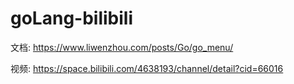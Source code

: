 # goLang-bilibili

文档: https://www.liwenzhou.com/posts/Go/go_menu/

视频: https://space.bilibili.com/4638193/channel/detail?cid=66016


